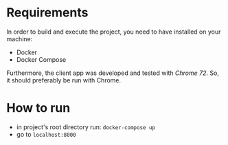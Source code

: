 # Requirements

In order to build and execute the project, you need to have installed on your machine:

+ Docker
+ Docker Compose

Furthermore, the client app was developed and tested with _Chrome 72_. So, it should preferably be run with Chrome.

# How to run

+ in project's root directory run: `docker-compose up`
+ go to `localhost:8000`

